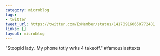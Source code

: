 ```yaml
---
category: microblog
tags:
- twitter
tweet_url: https://twitter.com/ExMember/status/141709160650772481
links: []
layout: microblog
---
```

"Stoopid lady. My phone totly wrks 4 takeoff." #famouslasttexts
